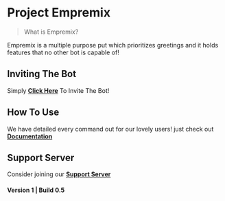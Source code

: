 # Project Empremix

>What is Empremix?

Empremix is a multiple purpose put which prioritizes greetings and it holds features that no other bot is capable of!

## Inviting The Bot

Simply [**Click Here**](https://discordapp.com/oauth2/authorize?client_id=588398820916985873&scope=bot&permissions=470150208) To Invite The Bot!

## How To Use

We have detailed every command out for our lovely users!
just check out [**Documentation**](https://github.com/TheHQE/Empremix/tree/master/Documentation)

## Support Server
Consider joining our [**Support Server**](https://discord.gg/HA7UCtr)

#### Version 1 | Build 0.5
